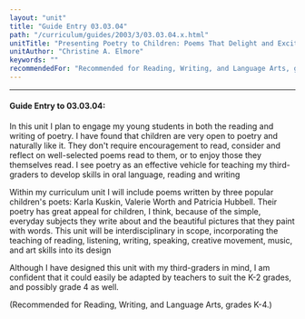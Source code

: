 ```yaml
---
layout: "unit"
title: "Guide Entry 03.03.04"
path: "/curriculum/guides/2003/3/03.03.04.x.html"
unitTitle: "Presenting Poetry to Children: Poems That Delight and Excite To Write"
unitAuthor: "Christine A. Elmore"
keywords: ""
recommendedFor: "Recommended for Reading, Writing, and Language Arts, grades K-4."
---
```

<body>
<hr/>
<h4>
Guide Entry to 03.03.04:
</h4>
<p>
In this unit I plan to engage my young students in both the reading and writing of poetry. I have found that children are very open to poetry and naturally like it. They don't require encouragement to read, consider and reflect on well-selected poems read to them, or to enjoy those they themselves read. I see poetry as an effective vehicle for teaching my third-graders to develop skills in oral language, reading and writing
</p>
<p>
Within my curriculum unit I will include poems written by three popular children's poets:  Karla Kuskin, Valerie Worth and Patricia Hubbell. Their poetry has great appeal for children, I think, because of the simple, everyday subjects they write about and the beautiful pictures that they paint with words. This unit will be interdisciplinary in scope, incorporating the teaching of reading, listening, writing, speaking, creative movement, music, and art skills into its design
</p>
<p>
Although I have designed this unit with my third-graders in mind, I am confident that it could easily be adapted by teachers to suit the K-2 grades, and possibly grade 4 as well.
</p>
<p>
(Recommended for Reading, Writing, and Language Arts, grades K-4.)
</p>
</body>